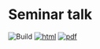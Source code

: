 # Seminar talk

![Build](https://github.com/willvieira/talk_seminar2/workflows/Build/badge.svg) [![html](https://img.shields.io/badge/read-html-blue)](https://willvieira.github.io/talk_seminar2/#1) [![pdf](https://img.shields.io/badge/read-pdf-yellow)](https://willvieira.github.io/talk_seminar2/slides.pdf)
